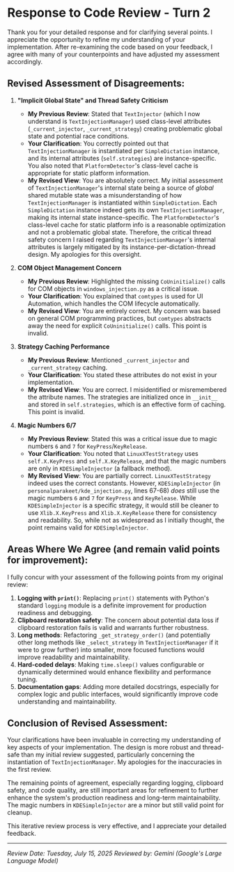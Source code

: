 # Response to Code Review - Turn 2

Thank you for your detailed response and for clarifying several points. I appreciate the opportunity to refine my understanding of your implementation. After re-examining the code based on your feedback, I agree with many of your counterpoints and have adjusted my assessment accordingly.

## Revised Assessment of Disagreements:

1.  **"Implicit Global State" and Thread Safety Criticism**
    *   **My Previous Review**: Stated that `TextInjector` (which I now understand is `TextInjectionManager`) used class-level attributes (`_current_injector`, `_current_strategy`) creating problematic global state and potential race conditions.
    *   **Your Clarification**: You correctly pointed out that `TextInjectionManager` is instantiated per `SimpleDictation` instance, and its internal attributes (`self.strategies`) are instance-specific. You also noted that `PlatformDetector`'s class-level cache is appropriate for static platform information.
    *   **My Revised View**: You are absolutely correct. My initial assessment of `TextInjectionManager`'s internal state being a source of *global* shared mutable state was a misunderstanding of how `TextInjectionManager` is instantiated within `SimpleDictation`. Each `SimpleDictation` instance indeed gets its own `TextInjectionManager`, making its internal state instance-specific. The `PlatformDetector`'s class-level cache for static platform info is a reasonable optimization and not a problematic global state. Therefore, the critical thread safety concern I raised regarding `TextInjectionManager`'s internal attributes is largely mitigated by its instance-per-dictation-thread design. My apologies for this oversight.

2.  **COM Object Management Concern**
    *   **My Previous Review**: Highlighted the missing `CoUninitialize()` calls for COM objects in `windows_injection.py` as a critical issue.
    *   **Your Clarification**: You explained that `comtypes` is used for UI Automation, which handles the COM lifecycle automatically.
    *   **My Revised View**: You are entirely correct. My concern was based on general COM programming practices, but `comtypes` abstracts away the need for explicit `CoUninitialize()` calls. This point is invalid.

3.  **Strategy Caching Performance**
    *   **My Previous Review**: Mentioned `_current_injector` and `_current_strategy` caching.
    *   **Your Clarification**: You stated these attributes do not exist in your implementation.
    *   **My Revised View**: You are correct. I misidentified or misremembered the attribute names. The strategies are initialized once in `__init__` and stored in `self.strategies`, which is an effective form of caching. This point is invalid.

4.  **Magic Numbers 6/7**
    *   **My Previous Review**: Stated this was a critical issue due to magic numbers `6` and `7` for `KeyPress`/`KeyRelease`.
    *   **Your Clarification**: You noted that `LinuxXTestStrategy` uses `self.X.KeyPress` and `self.X.KeyRelease`, and that the magic numbers are only in `KDESimpleInjector` (a fallback method).
    *   **My Revised View**: You are partially correct. `LinuxXTestStrategy` indeed uses the correct constants. However, `KDESimpleInjector` (in `personalparakeet/kde_injection.py`, lines 67-68) *does* still use the magic numbers `6` and `7` for `KeyPress` and `KeyRelease`. While `KDESimpleInjector` is a specific strategy, it would still be cleaner to use `Xlib.X.KeyPress` and `Xlib.X.KeyRelease` there for consistency and readability. So, while not as widespread as I initially thought, the point remains valid for `KDESimpleInjector`.

## Areas Where We Agree (and remain valid points for improvement):

I fully concur with your assessment of the following points from my original review:

1.  **Logging with `print()`**: Replacing `print()` statements with Python's standard `logging` module is a definite improvement for production readiness and debugging.
2.  **Clipboard restoration safety**: The concern about potential data loss if clipboard restoration fails is valid and warrants further robustness.
3.  **Long methods**: Refactoring `_get_strategy_order()` (and potentially other long methods like `_select_strategy` in `TextInjectionManager` if it were to grow further) into smaller, more focused functions would improve readability and maintainability.
4.  **Hard-coded delays**: Making `time.sleep()` values configurable or dynamically determined would enhance flexibility and performance tuning.
5.  **Documentation gaps**: Adding more detailed docstrings, especially for complex logic and public interfaces, would significantly improve code understanding and maintainability.

## Conclusion of Revised Assessment:

Your clarifications have been invaluable in correcting my understanding of key aspects of your implementation. The design is more robust and thread-safe than my initial review suggested, particularly concerning the instantiation of `TextInjectionManager`. My apologies for the inaccuracies in the first review.

The remaining points of agreement, especially regarding logging, clipboard safety, and code quality, are still important areas for refinement to further enhance the system's production readiness and long-term maintainability. The magic numbers in `KDESimpleInjector` are a minor but still valid point for cleanup.

This iterative review process is very effective, and I appreciate your detailed feedback.

---
*Review Date: Tuesday, July 15, 2025*
*Reviewed by: Gemini (Google's Large Language Model)*